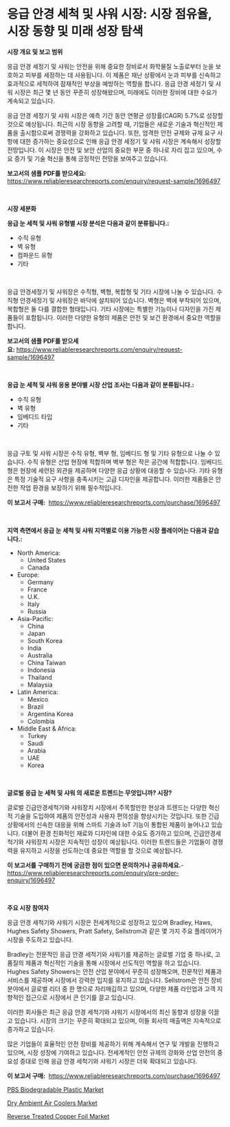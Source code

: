 <p><h1>응급 안경 세척 및 샤워 시장: 시장 점유율, 시장 동향 및 미래 성장 탐색</h1></p><p><strong>시장 개요 및 보고 범위</strong></p>
<p><p>응급 안경 세정기 및 샤워는 안전을 위해 중요한 장비로서 화학물질 노출로부터 눈을 보호하고 피부를 세정하는 데 사용됩니다. 이 제품은 재난 상황에서 눈과 피부를 신속하고 효과적으로 세척하여 잠재적인 부상을 예방하는 역할을 합니다. 응급 안경 세정기 및 샤워 시장은 최근 몇 년 동안 꾸준히 성장해왔으며, 미래에도 이러한 장비에 대한 수요가 계속되고 있습니다. </p><p>응급 안경 세정기 및 샤워 시장은 예측 기간 동안 연평균 성장률(CAGR) 5.7%로 성장할 것으로 예상됩니다. 최근의 시장 동향을 고려할 때, 기업들은 새로운 기술과 혁신적인 제품을 출시함으로써 경쟁력을 강화하고 있습니다. 또한, 엄격한 안전 규제와 규제 요구 사항에 대한 증가하는 중요성으로 인해 응급 안경 세정기 및 샤워 시장은 계속해서 성장할 전망입니다. 이 시장은 안전 및 보안 산업의 중요한 부문 중 하나로 자리 잡고 있으며, 수요 증가 및 기술 혁신을 통해 긍정적인 전망을 보여주고 있습니다.</p></p>
<p><strong>보고서의 샘플 PDF를 받으세요:</strong> <a href="https://www.reliableresearchreports.com/enquiry/request-sample/1696497">https://www.reliableresearchreports.com/enquiry/request-sample/1696497</a></p>
<p>&nbsp;</p>
<p><strong>시장 세분화</strong></p>
<p><strong>응급 눈 세척 및 샤워 유형별 시장 분석은 다음과 같이 분류됩니다.:</strong></p>
<p><ul><li>수직 유형</li><li>벽 유형</li><li>컴파운드 유형</li><li>기타</li></ul></p>
<p>&nbsp;</p>
<p><p>응급 안경세정기 및 샤워장은 수직형, 벽형, 복합형 및 기타 시장에 나눌 수 있습니다. 수직형 안경세정기 및 샤워장은 바닥에 설치되어 있습니다. 벽형은 벽에 부착되어 있으며, 복합형은 둘 다를 결합한 형태입니다. 기타 시장에는 특별한 기능이나 디자인을 가진 제품들이 포함됩니다. 이러한 다양한 유형의 제품은 안전 및 보건 환경에서 중요한 역할을 합니다.</p></p>
<p><strong>보고서의 샘플 PDF를 받으세요:</strong>&nbsp;<a href="https://www.reliableresearchreports.com/enquiry/request-sample/1696497">https://www.reliableresearchreports.com/enquiry/request-sample/1696497</a></p>
<p>&nbsp;</p>
<p><strong> 응급 눈 세척 및 샤워 응용 분야별 시장 산업 조사는 다음과 같이 분류됩니다.:</strong></p>
<p><ul><li>수직 유형</li><li>벽 유형</li><li>임베디드 타입</li><li>기타</li></ul></p>
<p>&nbsp;</p>
<p><p>응급 구토 및 샤워 시장은 수직 유형, 벽부 형, 임베디드 형 및 기타 유형으로 나눌 수 있습니다. 수직 유형은 산업 현장에 적합하며 벽부 형은 작은 공간에 적합합니다. 임베디드 형은 현장에 세련된 외관을 제공하며 다양한 응급 상황에 대응할 수 있습니다. 기타 유형은 특정 기술적 요구 사항을 충족시키는 고급 디자인을 제공합니다. 이러한 제품들은 안전한 작업 환경을 보장하기 위해 필수적입니다.</p></p>
<p><strong>이 보고서 구매:</strong>&nbsp; <a href="https://www.reliableresearchreports.com/purchase/1696497">https://www.reliableresearchreports.com/purchase/1696497</a></p>
<p>&nbsp;</p>
<p><strong>지역 측면에서 응급 눈 세척 및 샤워 지역별로 이용 가능한 시장 플레이어는 다음과 같습니다.:</strong></p>
<p><ul>
    <li>
        North America:
        <ul>
            <li>United States</li>
            <li>Canada</li>
        </ul>
    </li>
    <li>
        Europe:
        <ul>
            <li>Germany</li>
            <li>France</li>
            <li>U.K.</li>
            <li>Italy</li>
            <li>Russia</li>
        </ul>
    </li>
    <li>
        Asia-Pacific:
        <ul>
            <li>China</li>
            <li>Japan</li>
            <li>South Korea</li>
            <li>India</li>
            <li>Australia</li>
            <li>China Taiwan</li>
            <li>Indonesia</li>
            <li>Thailand</li>
            <li>Malaysia</li>
        </ul>
    </li>
    <li>
        Latin America:
        <ul>
            <li>Mexico</li>
            <li>Brazil</li>
            <li>Argentina Korea</li>
            <li>Colombia</li>
        </ul>
    </li>
    <li>
        Middle East & Africa:
        <ul>
            <li>Turkey</li>
            <li>Saudi</li>
            <li>Arabia</li>
            <li>UAE</li>
            <li>Korea</li>
        </ul>
    </li>
    </ul></p>
<p>&nbsp;</p>
<p><strong>글로벌 응급 눈 세척 및 샤워 의 새로운 트렌드는 무엇입니까? 시장?</strong></p>
<p><p>글로벌 긴급안경세척기와 샤워장치 시장에서 주목할만한 현상과 트렌드는 다양한 혁신적 기술을 도입하여 제품의 안전성과 사용자 편의성을 향상시키는 것입니다. 또한 긴급 상황에서의 신속한 대응을 위해 스마트 기술과 IoT 기능이 통합된 제품이 늘어나고 있습니다. 더불어 환경 친화적인 재료와 디자인에 대한 수요도 증가하고 있으며, 긴급안경세척기와 샤워장치 시장은 지속적인 성장이 예상됩니다. 이러한 트렌드들은 기업들이 경쟁력을 유지하고 시장을 선도하는데 중요한 역할을 할 것으로 예상됩니다.</p></p>
<p><strong>이 보고서를 구매하기 전에 궁금한 점이 있으면 문의하거나 공유하세요.</strong>- <a href="https://www.reliableresearchreports.com/enquiry/pre-order-enquiry/1696497">https://www.reliableresearchreports.com/enquiry/pre-order-enquiry/1696497</a></p>
<p>&nbsp;</p>
<p><strong>주요 시장 참여자</strong></p>
<p><p>응급 안경 세척기와 샤워기 시장은 전세계적으로 성장하고 있으며 Bradley, Haws, Hughes Safety Showers, Pratt Safety, Sellstrom과 같은 몇 가지 주요 플레이어가 시장을 주도하고 있습니다.</p><p>Bradley는 전문적인 응급 안경 세척기와 샤워기를 제공하는 글로벌 기업 중 하나로, 고품질의 제품과 혁신적인 기술을 통해 시장에서 선도적인 역할을 하고 있습니다. Hughes Safety Showers는 안전 산업 분야에서 꾸준히 성장해오며, 전문적인 제품과 서비스를 제공하며 시장에서 강력한 입지를 유지하고 있습니다. Sellstrom은 안전 장비 분야에서 글로벌 리더 중 한 명으로 자리매김하고 있으며, 다양한 제품 라인업과 고객 지향적인 접근으로 시장에서 큰 인기를 끌고 있습니다.</p><p>이러한 회사들은 최근 응급 안경 세척기와 샤워기 시장에서의 최신 동향과 성장을 이끌고 있습니다. 시장의 크기는 꾸준히 확대되고 있으며, 이들 회사의 매출액은 지속적으로 증가하고 있습니다.</p><p>많은 기업들이 효율적인 안전 장비를 제공하기 위해 계속해서 연구 및 개발을 진행하고 있으며, 시장 성장에 기여하고 있습니다. 전세계적인 안전 규제의 강화와 산업 안전의 중요성 증대로 인해 응급 안경 세척기와 샤워기 시장은 더욱 확대되고 있습니다.</p></p>
<p><strong>이 보고서 구매:</strong>&nbsp;&nbsp;<a href="https://www.reliableresearchreports.com/purchase/1696497">https://www.reliableresearchreports.com/purchase/1696497</a></p>
<p><p><a href="https://github.com/Sinjinluong3e0awx2m195k76/Market-Research-Report-List-1/blob/main/pbs-biodegradable-plastic-market.md">PBS Biodegradable Plastic Market</a></p><p><a href="https://skillful-vermicelli-b89.notion.site/Dry-Ambient-Air-Coolers-Market-Size-Share-Trends-Analysis-Report-By-Material-By-Type-By-End-use-8c13ff75b9134752844f82857a526208">Dry Ambient Air Coolers Market</a></p><p><a href="https://github.com/shotows/Market-Research-Report-List-1/blob/main/reverse-treated-copper-foil-market.md">Reverse Treated Copper Foil Market</a></p></p>
